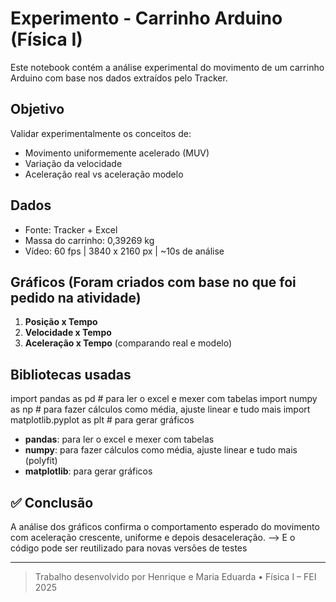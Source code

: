 # Experimento - Carrinho Arduino (Física I) 

Este notebook contém a análise experimental do movimento de um carrinho Arduino com base nos dados extraídos pelo Tracker.

## Objetivo

Validar experimentalmente os conceitos de:
- Movimento uniformemente acelerado (MUV)
- Variação da velocidade
- Aceleração real vs aceleração modelo

## Dados

- Fonte: Tracker + Excel
- Massa do carrinho: 0,39269 kg
- Vídeo: 60 fps | 3840 x 2160 px | ~10s de análise

## Gráficos (Foram criados com base no que foi pedido na atividade)

1. **Posição x Tempo**
2. **Velocidade x Tempo**
3. **Aceleração x Tempo** (comparando real e modelo)

## Bibliotecas usadas
import pandas as pd  # para ler o excel e mexer com tabelas
import numpy as np   # para fazer cálculos como média, ajuste linear e tudo mais
import matplotlib.pyplot as plt  # para gerar gráficos

- **pandas**: para ler o excel e mexer com tabelas
- **numpy**: para fazer cálculos como média, ajuste linear e tudo mais (polyfit) 
- **matplotlib**: para gerar gráficos

## ✅ Conclusão

A análise dos gráficos confirma o comportamento esperado do movimento com aceleração crescente, uniforme e depois desaceleração. 
--> E o código pode ser reutilizado para novas versões de testes

---

> Trabalho desenvolvido por Henrique e Maria Eduarda • Física I – FEI 2025
